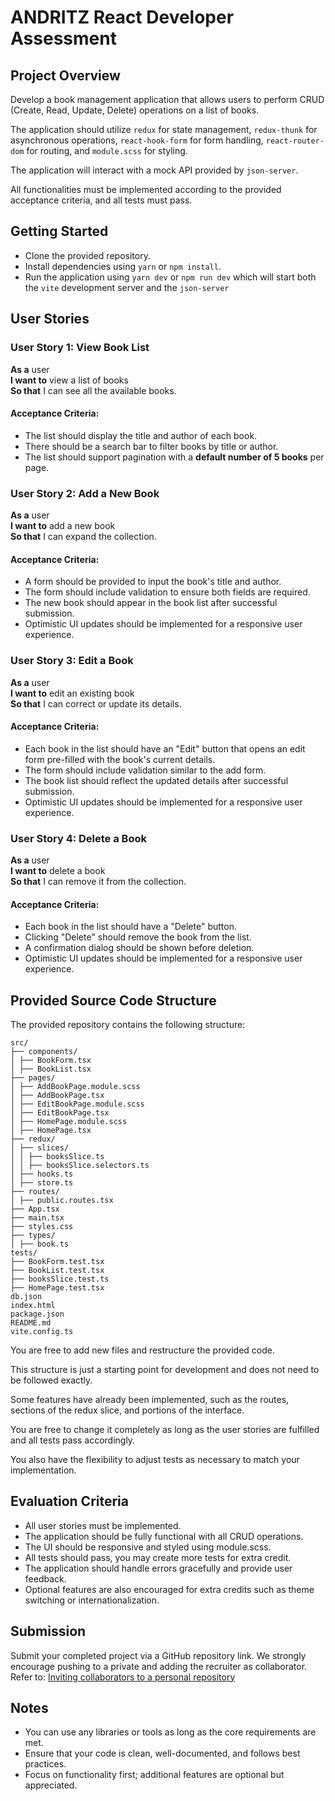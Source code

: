 # ANDRITZ React Developer Assessment

## Project Overview

Develop a book management application that allows users to perform CRUD (Create, Read, Update, Delete) operations on a list of books.

The application should utilize `redux` for state management, `redux-thunk` for asynchronous operations, `react-hook-form` for form handling, `react-router-dom` for routing, and `module.scss` for styling.

The application will interact with a mock API provided by `json-server`.

All functionalities must be implemented according to the provided acceptance criteria, and all tests must pass.

## Getting Started

- Clone the provided repository.
- Install dependencies using `yarn` or `npm install`.
- Run the application using `yarn dev` or `npm run dev` which will start both the `vite` development server and the `json-server`

## User Stories

### User Story 1: View Book List

**As a** user \
**I want to** view a list of books \
**So that** I can see all the available books.

#### Acceptance Criteria:

- The list should display the title and author of each book.
- There should be a search bar to filter books by title or author.
- The list should support pagination with a **default number of 5 books** per page.

### User Story 2: Add a New Book

**As a** user \
**I want to** add a new book \
**So that** I can expand the collection.

#### Acceptance Criteria:

- A form should be provided to input the book's title and author.
- The form should include validation to ensure both fields are required.
- The new book should appear in the book list after successful submission.
- Optimistic UI updates should be implemented for a responsive user experience.

### User Story 3: Edit a Book

**As a** user \
**I want to** edit an existing book \
**So that** I can correct or update its details.

#### Acceptance Criteria:

- Each book in the list should have an "Edit" button that opens an edit form pre-filled with the book's current details.
- The form should include validation similar to the add form.
- The book list should reflect the updated details after successful submission.
- Optimistic UI updates should be implemented for a responsive user experience.

### User Story 4: Delete a Book

**As a** user \
**I want to** delete a book \
**So that** I can remove it from the collection.

#### Acceptance Criteria:

- Each book in the list should have a "Delete" button.
- Clicking "Delete" should remove the book from the list.
- A confirmation dialog should be shown before deletion.
- Optimistic UI updates should be implemented for a responsive user experience.

## Provided Source Code Structure

The provided repository contains the following structure:

```plaintext
src/
├── components/
│ ├── BookForm.tsx
│ ├── BookList.tsx
├── pages/
│ ├── AddBookPage.module.scss
│ ├── AddBookPage.tsx
│ ├── EditBookPage.module.scss
│ ├── EditBookPage.tsx
│ ├── HomePage.module.scss
│ ├── HomePage.tsx
├── redux/
│ ├── slices/
│ │ ├── booksSlice.ts
│ │ ├── booksSlice.selectors.ts
│ ├── hooks.ts
│ ├── store.ts
├── routes/
│ ├── public.routes.tsx
├── App.tsx
├── main.tsx
├── styles.css
├── types/
│ ├── book.ts
tests/
├── BookForm.test.tsx
├── BookList.test.tsx
├── booksSlice.test.ts
├── HomePage.test.tsx
db.json
index.html
package.json
README.md
vite.config.ts
```

You are free to add new files and restructure the provided code.

This structure is just a starting point for development and does not need to be followed exactly.

Some features have already been implemented, such as the routes, sections of the redux slice, and portions of the interface.

You are free to change it completely as long as the user stories are fulfilled and all tests pass accordingly.

You also have the flexibility to adjust tests as necessary to match your implementation.

## Evaluation Criteria

- All user stories must be implemented.
- The application should be fully functional with all CRUD operations.
- The UI should be responsive and styled using module.scss.
- All tests should pass, you may create more tests for extra credit.
- The application should handle errors gracefully and provide user feedback.
- Optional features are also encouraged for extra credits such as theme switching or internationalization.

## Submission

Submit your completed project via a GitHub repository link.
We strongly encourage pushing to a private and adding the recruiter as collaborator. \
Refer to: [Inviting collaborators to a personal repository](https://docs.github.com/en/account-and-profile/setting-up-and-managing-your-personal-account-on-github/managing-access-to-your-personal-repositories/inviting-collaborators-to-a-personal-repository)

## Notes

- You can use any libraries or tools as long as the core requirements are met.
- Ensure that your code is clean, well-documented, and follows best practices.
- Focus on functionality first; additional features are optional but appreciated.
